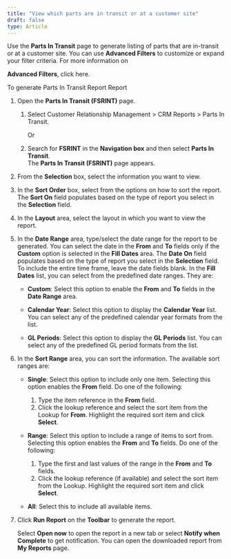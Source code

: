 ```yaml
---
title: "View which parts are in transit or at a customer site"
draft: false
type: Article
---
```


Use the **Parts In Transit** page to generate listing of parts that are in-transit or at a customer site. You can use **Advanced Filters** to customize or expand your filter criteria. For more information on

**Advanced Filters**, click here.

To generate Parts In Transit Report Report

1.  Open the **Parts In Transit (FSRINT)** page.

    1. Select Customer Relationship Management > CRM Reports > Parts In Transit.

        Or

    1.  Search for **FSRINT** in the **Navigation box** and then select **Parts In Transit**. <br>The **Parts In Transit (FSRINT)** page appears.
2.  From the **Selection** box, select the information you want to view.
3.  In the **Sort Order** box, select from the options on how to sort the report.
The **Sort On** field populates based on the type of report you select in the **Selection** field.

4.  In the **Layout** area, select the layout in which you want to view the report.
5.  In the **Date Range** area, type/select the date range for the report to be generated. You can select the date in the **From** and **To** fields only if the **Custom** option is selected in the **Fill Dates** area.
The **Date On** field populates based on the type of report you select in the **Selection** field.
To include the entire time frame, leave the date fields blank.
In the **Fill Dates** list, you can select from the predefined date ranges. They are:

    - **Custom**: Select this option to enable the **From** and **To** fields in the **Date Range** area.

    - **Calendar Year**: Select this option to display the **Calendar Year** list. You can select any of the predefined calendar year formats from the list.

    - **GL Periods**: Select this option to display the **GL Periods** list. You can select any of the predefined GL period formats from the list.

6.  In the **Sort Range** area, you can sort the information. The available sort ranges are:

    - **Single**: Select this option to include only one item. Selecting this option enables the **From** field. Do one of the following:

        1.  Type the item reference in the **From** field.
        1.  Click the lookup reference and select the sort item from the Lookup for **From**. Highlight the required sort item and click **Select**.

    - **Range**: Select this option to include a range of items to sort from. Selecting this option enables the **From** and **To** fields. Do one of the following:

        1.  Type the first and last values of the range in the **From** and **To** fields.
        2.  Click the lookup reference (if available) and select the sort item from the Lookup. Highlight the required sort item and click **Select**.

    - **All**: Select this to include all available items.

4.  Click **Run Report** on the **Toolbar** to generate the report.

    Select **Open now** to open the report in a new tab or select **Notify when Complete** to get notification. You can open the downloaded report from **My Reports** page.